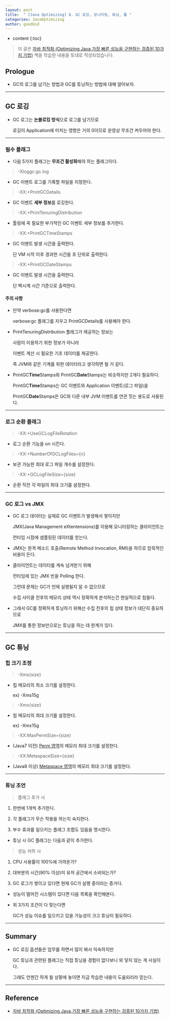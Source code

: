 ```yaml
---
layout: post
title:  " [Java Optimizing] 8. GC 로깅, 모니터링, 튜닝, 툴 "
categories: JavaOptimizing
author: goodGid
---
```

* content
{:toc}

> 이 글은 [자바 최적화 (Optimizing Java,가장 빠른 성능을 구현하는 검증된 10가지 기법)](https://book.naver.com/bookdb/book_detail.nhn?bid=14796595) 책을 학습한 내용을 토대로 작성되었습니다.

## Prologue

* GC의 로그를 남기는 방법과 GC를 튜닝하는 방법에 대해 알아보자.

---

## GC 로깅

* GC 로그는 **논블로킹 방식**으로 로그를 남기므로

  로깅이 Application에 미치는 영향은 거의 0이므로 운영상 무조건 켜두어야 한다.

---

### 필수 플래그

* 다음 5가지 플래그는 **무조건 활성화**해야 하는 플래그이다.

> -Xloggc:gc.log

* GC 이벤트 로그를 기록할 파일을 지정한다.

> -XX:+PrintGCDetails

* GC 이벤트 **세부 정보**를 로깅한다.

> -XX:+PrintTenuringDistribution

* 툴링에 꼭 필요한 부가적인 GC 이벤트 세부 정보를 추가한다.

> -XX:+PrintGCTimeStamps

* GC 이벤트 발생 시간을 출력한다.

  단 VM 시작 이후 경과한 시간을 초 단위로 출력한다.

> -XX:+PrintGCDateStamps

* GC 이벤트 발생 시간을 출력한다.

  단 벽시계 시간 기준으로 출력한다.





#### 주의 사항

* 만약 verbose:gc를 사용한다면 

  verbose:gc 플래그를 지우고 PrintGCDetails를 사용해야 한다.

* PrintTenuringDistribution 플래그가 제공하는 정보는

  사람이 이용하기 위한 정보가 아니라
  
  이벤트 계산 시 필요한 기초 데이터를 제공한다.

  즉 JVM와 같은 기계를 위한 데이터라고 생각하면 될 거 같다.

* PrintGC**Time**Stamps와 PrintGC**Date**Stamps는 비슷하지만 2개다 필요하다.

  PrintGC**Time**Stamps는 GC 이벤트와 Application 이벤트(로그 파일)을

  PrintGC**Date**Stamps은 GC와 다른 내부 JVM 이벤트를 연관 짓는 용도로 사용된다.

---

### 로그 순환 플래그

> -XX:+UseGCLogFileRotation

* 로그 순환 기능을 on 시킨다.

> -XX:+NumberOfGCLogFiles={n}

* 보관 가능한 최대 로그 파일 개수를 설정한다.

> -XX:+GCLogFileSize={size}

* 순환 직전 각 파일의 최대 크기를 설정한다.


---

### GC 로그 vs JMX

* GC 로그 데이터는 실제로 GC 이벤트가 발생해서 쌓이지만

  JMX(Java Management eXtentensions)를 이용해 모니터링하는 클라이언트는
  
  런타임 시점에 샘플링된 데이터를 얻는다.

* JMX는 원격 메소드 호출(Remote Method Invocation, RMI)을 하므로 암묵적인 비용이 든다.

* 클라이언트는 데이터를 계속 넘겨받기 위해 

  런타임에 있는 JMX 빈을 Polling 한다.

  그런데 문제는 GC가 언제 실행될지 알 수 없으므로

  수집 사이클 전후의 메모리 상태 역시 정확하게 분석하는건 현실적으로 힘들다.

* 그래서 GC를 정확하게 튜닝하기 위해선 수집 전후의 힙 상태 정보가 대단히 중요하므로

  JMX를 통한 정보만으로는 튜닝을 하는 데 한계가 있다.


---

## GC 튜닝

### 힙 크기 조정

> -Xms{size}

* 힙 메모리의 최소 크기를 설정한다.

  ex) -Xms15g

> -Xmx{size}

* 힙 메모리의 최대 크기를 설정한다.

  ex) -Xmx15g

> -XX:MaxPermSize={size}

* (Java7 이전) [Perm 영역]({{site.url}}/Java-8-JVM-Metaspace/)의 메모리 최대 크기를 설정한다. 

> -XX:MetaspaceSize={size}

* (Java8 이상) [Metaspace 영역]({{site.url}}/Java-8-JVM-Metaspace/)의 메모리 최대 크기를 설정한다.


---

### 튜닝 조언

> 플래그 추가 시

1. 한번에 1개씩 추가한다.

2. 각 플래그가 무슨 작용을 하는지 숙지한다.

3. 부수 효과를 일으키는 플래그 조합도 있음을 명시한다.

* 튜닝 시 GC 플래그는 다음과 같이 추가한다.

> 성능 저하 시

1. CPU 사용률이 100%에 가까운가?

2. 대부분의 시간(90% 이상)이 유저 공간에서 소비되는가?

3. GC 로그가 쌓이고 있다면 현재 GC가 실행 중이라는 증거다.

* 성능이 떨어진 시스템이 있다면 다음 목록을 확인해본다.

* 위 3가지 조건이 다 맞는다면 

  GC가 성능 이슈를 일으키고 있을 가능성이 크고 튜닝이 필요하다.

---

## Summary

* GC 로깅 옵션들은 업무를 하면서 많이 봐서 익숙하지만

  GC 튜닝과 관련된 플래그는 직접 튜닝을 경험이 없다보니 와 닿지 않는 게 사실이다.

  그래도 언젠간 하게 될 상황에 놓이면 지금 학습한 내용이 도움되리라 믿는다.


---

## Reference

* [자바 최적화 (Optimizing Java,가장 빠른 성능을 구현하는 검증된 10가지 기법)](https://book.naver.com/bookdb/book_detail.nhn?bid=14796595)